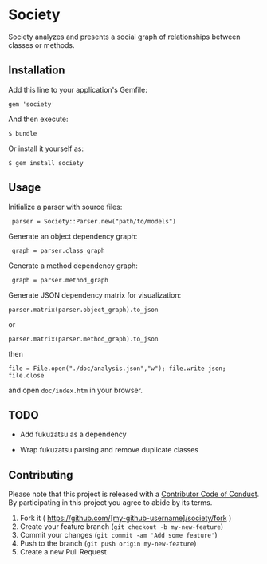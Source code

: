 # Society

Society analyzes and presents a social graph of relationships between classes or methods.

## Installation

Add this line to your application's Gemfile:

    gem 'society'

And then execute:

    $ bundle

Or install it yourself as:

    $ gem install society

## Usage

Initialize a parser with source files:

     parser = Society::Parser.new("path/to/models")

Generate an object dependency graph:

     graph = parser.class_graph

Generate a method dependency graph:

     graph = parser.method_graph

Generate JSON dependency matrix for visualization:

    parser.matrix(parser.object_graph).to_json

  or

    parser.matrix(parser.method_graph).to_json

  then

    file = File.open("./doc/analysis.json","w"); file.write json; file.close

  and open `doc/index.htm` in your browser.




## TODO

* Add fukuzatsu as a dependency

* Wrap fukuzatsu parsing and remove duplicate classes

## Contributing

Please note that this project is released with a [Contributor Code of Conduct](https://github.com/Bantik/society/blob/master/CODE_OF_CONDUCT.md). By participating in this project you agree to abide by its terms.


1. Fork it ( https://github.com/[my-github-username]/society/fork )
2. Create your feature branch (`git checkout -b my-new-feature`)
3. Commit your changes (`git commit -am 'Add some feature'`)
4. Push to the branch (`git push origin my-new-feature`)
5. Create a new Pull Request
